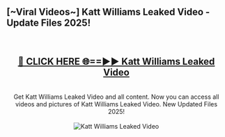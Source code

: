 <h2>[~Viral Videos~] Katt Williams Leaked Video - Update Files 2025!</h2>
<br>
<div align="center">
<h2><a href="https://betterlinks.top/A2PfLJ" rel="nofollow">🔴 CLICK HERE 🌐==►► Katt Williams Leaked Video</a></h2>
<br>
Get Katt Williams Leaked Video and all content. Now you can access all videos and pictures of Katt Williams Leaked Video. New Updated Files 2025!
<br>
<br>
<a href="https://betterlinks.top/A2PfLJ" rel="nofollow" data-target="animated-image.originalLink"><img src="https://i.ibb.co.com/WyWwxjT/player-gif2.gif" alt="Katt Williams Leaked Video" style="max-width: 100%; display: inline-block;" data-target="animated-image.originalImage"></a>
</div>
<br>
